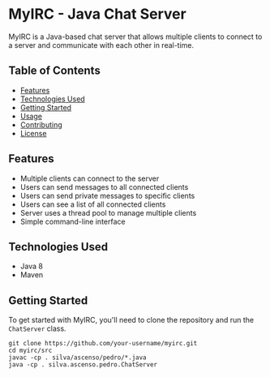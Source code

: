 # MyIRC - Java Chat Server

MyIRC is a Java-based chat server that allows multiple clients to connect to a server and communicate with each other in real-time. 

## Table of Contents

- [Features](#features)
- [Technologies Used](#technologies-used)
- [Getting Started](#getting-started)
- [Usage](#usage)
- [Contributing](#contributing)
- [License](#license)

## Features

- Multiple clients can connect to the server
- Users can send messages to all connected clients
- Users can send private messages to specific clients
- Users can see a list of all connected clients
- Server uses a thread pool to manage multiple clients
- Simple command-line interface

## Technologies Used

- Java 8
- Maven

## Getting Started

To get started with MyIRC, you'll need to clone the repository and run the `ChatServer` class. 
````
git clone https://github.com/your-username/myirc.git
cd myirc/src
javac -cp . silva/ascenso/pedro/*.java
java -cp . silva.ascenso.pedro.ChatServer
````
